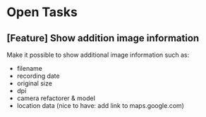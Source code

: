 # Open Tasks
## [Feature] Show addition image information
Make it possible to show additional image information such as:
- filename
- recording date
- original size
- dpi
- camera refactorer & model
- location data (nice to have: add link to maps.google.com)